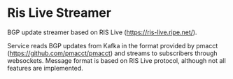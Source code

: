 # Ris Live Streamer

BGP update streamer based on RIS Live (https://ris-live.ripe.net/).

Service reads BGP updates from Kafka in the format provided by pmacct (https://github.com/pmacct/pmacct) and streams to subscribers through websockets. Message format is based on RIS Live protocol, although not all features are implemented.
